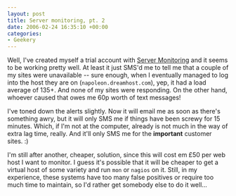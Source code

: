 ```yaml
---
layout: post
title: Server monitoring, pt. 2
date: 2006-02-24 16:35:10 +00:00
categories:
- Geekery
---
```

Well, I've created myself a trial account with [Server Monitoring](http://www.server-monitoring.co.uk) and it seems to be working pretty well.  At least it just SMS'd me to tell me that a couple of my sites were unavailable -- sure enough, when I eventually managed to log into the host they are on (`napoleon.dreamhost.com`), yep, it had a load average of 135+.  And none of my sites were responding.  On the other hand, whoever caused that owes me 60p worth of text messages!

I've toned down the alerts slightly.  Now it will email me as soon as there's something awry, but it will only SMS me if things have been screwy for 15 minutes.  Which, if I'm not at the computer, already is not much in the way of extra lag time, really.  And it'll only SMS me for the **important** customer sites. :)

I'm still after another, cheaper, solution, since this will cost em &pound;50 per web host I want to monitor.  I guess it's possible that it will be cheaper to get a virtual host of some variety and run `mon` or `nagios` on it.  Still, in my experience, these systems have too many false positives or require too much time to maintain, so I'd rather get somebody else to do it well...
